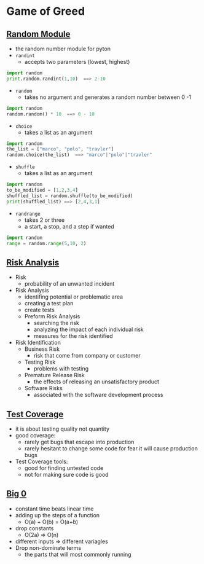 # Game of Greed

## [Random Module](https://www.pythonforbeginners.com/random/how-to-use-the-random-module-in-python)
- the random number module for pyton
- `randint`
  - accepts two parameters (lowest, highest)
``` python
import random
print.random.randint(1,10)  ==> 2-10
```
- `random`
  - takes no argument and generates a random number between 0 -1
``` python
import random
random.random() * 10  ==> 0 - 10
```
- `choice`
  - takes a list as an argument
``` python
import random
the_list = ["marco", "polo", "travler"]
random.choice(the_list)  ==> "marco"|"polo"|"travler"
```
- `shuffle`
  - takes a list as an argument
``` python
import random
to_be_modified = [1,2,3,4]
shuffled_list = random.shuffle(to_be_modified)
print(shuffled_list) ==> [2,4,3,1]
```
- `randrange`
  - takes 2 or three
  - a start, a stop, and a step if wanted
``` python
import random
range = random.range(5,10, 2)
```

## [Risk Analysis](https://www.edureka.co/blog/risk-analysis-in-software-testing/)
- Risk
  - probability of an unwanted incident
- Risk Analysis
  - identifing potential or problematic area
  - creating a test plan
  - create tests
  - Preform Risk Analysis
    - searching the risk
    - analyzing the impact of each individual risk
    - measures for the risk identified
- Risk Identification
  - Business Risk
    - risk that come from company or customer
  - Testing Risk
    - problems with testing
  - Premature Release Risk
    - the effects of releasing an unsatisfactory product
  - Software Risks
    - associated with the software development process

## [Test Coverage](https://martinfowler.com/bliki/TestCoverage.html)
- it is about testing quality not quantity
- good coverage:
  - rarely get bugs that escape into production
  - rarely hesitant to change some code for fear it will cause production bugs
- Test Coverage tools:
  - good for finding untested code
  - not for making sure code is good

## [Big 0](https://www.youtube.com/watch?v=v4cd1O4zkGw)
- constant time beats linear time
- adding up the steps of a function
  - O(a) + O(b) = O(a+b)
- drop constants
  - O(2a) => O(n)
- different inputs  => different variagles
- Drop non-dominate terms
  - the parts that will most commonly running

